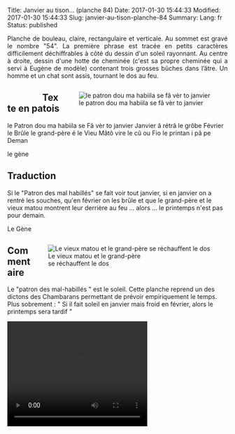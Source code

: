 Title: Janvier au tison... (planche 84)
Date: 2017-01-30 15:44:33
Modified: 2017-01-30 15:44:33
Slug: janvier-au-tison-planche-84
Summary: 
Lang: fr
Status: published

<p style="text-align:justify;">Planche de bouleau, claire, rectangulaire et verticale. Au sommet est gravé le nombre "54". La première phrase est tracée en petits caractères difficilement déchiffrables à côté du dessin d'un soleil rayonnant. Au centre à droite, dessin d'une hotte de cheminée (c'est sa propre cheminée qui a servi à Eugène de modèle) contenant trois grosses bûches dans l’âtre. Un homme et un chat sont assis, tournant le dos au feu.</p>

<figure class="image-block" style="float: left;">
  <img alt="" src="{static}/images/planche_84.png">
  <figcaption style="max-width: 154px"></figcaption>
</figure>


<figure class="image-block" style="float: right;">
  <img alt="le patron dou ma habiila se fâ vèr to janvier" src="{static}/images/planche_84_dessin_haut.png">
  <figcaption style="max-width: 350px">le patron dou ma habiila se fâ vèr to janvier</figcaption>
</figure>

## Texte en patois
le  Patron dou  ma habiila se Fâ vèr to janvier    Janvier â rétrâ le grôbe Février le Brûle    le grand-père é le Vieu Mâtô vire le cû ou Fio le printan i pâ pe Deman

le gène

## Traduction
Si le "Patron des mal habillés" se fait voir tout janvier, si en janvier on a rentré les souches, qu'en février on les brûle et que le grand-père et le vieux matou montrent leur derrière au feu ... alors ... le printemps n'est pas pour demain.

Le Gène
<figure class="image-block" style="float: right;">
  <img alt="Le vieux matou et le grand-père se réchauffent le dos" src="{static}/images/planche_84_dessin_centre.png">
  <figcaption style="max-width: 217px">Le vieux matou et le grand-père se réchauffent le dos</figcaption>
</figure>


## Commentaire
Le "patron des mal-habillés " est le soleil.
Cette planche reprend un des dictons des Chambarans permettant de prévoir empiriquement le temps.
Plus sobrement : " Si il fait soleil en janvier mais froid en février, alors le printemps sera tardif "


<video width="320" height="240" controls>
  <source src="https://d1njpgd0ygatdn.cloudfront.net/video_84.mp4" type="video/mp4">
</video>

